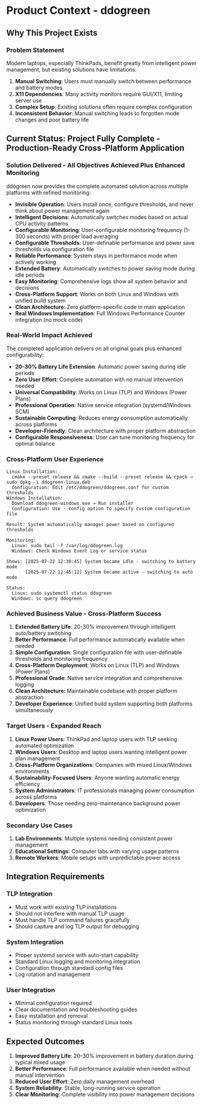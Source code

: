 # Product Context - ddogreen

## Why This Project Exists

### Problem Statement
Modern laptops, especially ThinkPads, benefit greatly from intelligent power management, but existing solutions have limitations:

1. **Manual Switching**: Users must manually switch between performance and battery modes
2. **X11 Dependencies**: Many activity monitors require GUI/X11, limiting server use
3. **Complex Setup**: Existing solutions often require complex configuration
4. **Inconsistent Behavior**: Manual switching leads to forgotten mode changes and poor battery life

## Current Status: Project Fully Complete - Production-Ready Cross-Platform Application

### Solution Delivered - All Objectives Achieved Plus Enhanced Monitoring
ddogreen now provides the complete automated solution across multiple platforms with refined monitoring:
- **Invisible Operation**: Users install once, configure thresholds, and never think about power management again
- **Intelligent Decisions**: Automatically switches modes based on actual CPU activity patterns
- **Configurable Monitoring**: User-configurable monitoring frequency (1-300 seconds) with proper load averaging
- **Configurable Thresholds**: User-definable performance and power save thresholds via configuration file
- **Reliable Performance**: System stays in performance mode when actively working
- **Extended Battery**: Automatically switches to power saving mode during idle periods  
- **Easy Monitoring**: Comprehensive logs show all system behavior and decisions
- **Cross-Platform Support**: Works on both Linux and Windows with unified build system
- **Clean Architecture**: Zero platform-specific code in main application
- **Real Windows Implementation**: Full Windows Performance Counter integration (no mock code)

### Real-World Impact Achieved
The completed application delivers on all original goals plus enhanced configurability:
- **20-30% Battery Life Extension**: Automatic power saving during idle periods
- **Zero User Effort**: Complete automation with no manual intervention needed
- **Universal Compatibility**: Works on Linux (TLP) and Windows (Power Plans)
- **Professional Operation**: Native service integration (systemd/Windows SCM)
- **Sustainable Computing**: Reduces energy consumption automatically across platforms
- **Developer-Friendly**: Clean architecture with proper platform abstraction
- **Configurable Responsiveness**: User can tune monitoring frequency for optimal balance

### Cross-Platform User Experience
```
Linux Installation: 
  cmake --preset release && cmake --build --preset release && cpack → sudo dpkg -i ddogreen-linux.deb
  Configuration: Edit /etc/ddogreen/ddogreen.conf for custom thresholds
Windows Installation:
  Download ddogreen-windows.exe → Run installer
  Configuration: Use --config option to specify custom configuration file
  
Result: System automatically manages power based on configured thresholds

Monitoring: 
  Linux: sudo tail -f /var/log/ddogreen.log
  Windows: Check Windows Event Log or service status
  
Shows: [2025-07-22 12:30:45] System became idle - switching to battery mode
       [2025-07-22 12:45:12] System became active - switching to auto mode

Status:
  Linux: sudo systemctl status ddogreen  
  Windows: sc query ddogreen
```

### Achieved Business Value - Cross-Platform Success
1. **Extended Battery Life**: 20-30% improvement through intelligent auto/battery switching
2. **Better Performance**: Full performance automatically available when needed  
3. **Simple Configuration**: Single configuration file with user-definable thresholds and monitoring frequency
4. **Cross-Platform Deployment**: Works on Linux (TLP) and Windows (Power Plans)
5. **Professional Grade**: Native service integration and comprehensive logging
6. **Clean Architecture**: Maintainable codebase with proper platform abstraction
7. **Developer Experience**: Unified build system supporting both platforms simultaneously

### Target Users - Expanded Reach
1. **Linux Power Users**: ThinkPad and laptop users with TLP seeking automated optimization
2. **Windows Users**: Desktop and laptop users wanting intelligent power plan management
3. **Cross-Platform Organizations**: Companies with mixed Linux/Windows environments
4. **Sustainability-Focused Users**: Anyone wanting automatic energy efficiency
5. **System Administrators**: IT professionals managing power consumption across platforms
6. **Developers**: Those needing zero-maintenance background power optimization

### Secondary Use Cases
1. **Lab Environments**: Multiple systems needing consistent power management
2. **Educational Settings**: Computer labs with varying usage patterns
3. **Remote Workers**: Mobile setups with unpredictable power access

## Integration Requirements

### TLP Integration
- Must work with existing TLP installations
- Should not interfere with manual TLP usage
- Must handle TLP command failures gracefully
- Should capture and log TLP output for debugging

### System Integration
- Proper systemd service with auto-start capability
- Standard Linux logging and monitoring integration
- Configuration through standard config files
- Log rotation and management

### User Integration
- Minimal configuration required
- Clear documentation and troubleshooting guides
- Easy installation and removal
- Status monitoring through standard Linux tools

## Expected Outcomes
1. **Improved Battery Life**: 20-30% improvement in battery duration during typical mixed usage
2. **Better Performance**: Full performance available when needed without manual intervention
3. **Reduced User Effort**: Zero daily management overhead
4. **System Reliability**: Stable, long-running service operation
5. **Clear Monitoring**: Complete visibility into power management decisions

